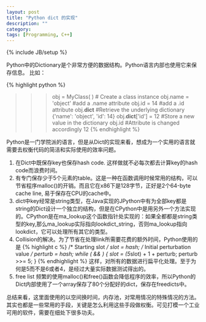 ```yaml
---
layout: post
title: "Python dict 的实现"
description: ""
category:
tags: [Programming, C++]
---
```

{% include JB/setup %}

Python中的Dictionary是个非常方便的数据结构。Python语言内部也使用它来保存信息。
比如：

{% highlight python %}
>>> obj = MyClass( )  # Create a class instance
>>> obj.name = 'object'  #add a .name attribute
>>> obj.id = 14      #add a .id attribute
>>> obj.__dict__  #Retrieve the underlying dictionary
{'name': 'object', 'id': 14}
>>> obj.__dict__['id'] = 12  #Store a new value in the dictionary
>>> obj.id   #Attribute is changed accordingly
12
{% endhighlight %}

Python是一门学院派的语言，但是从Dict的实现来看，想成为一个实用的语言就需要去权衡代码的简洁和实际使用的效率问题。

1. 在Dict中既保存key也保存hash code. 这样做就不必每次都去计算key的hash code而浪费时间。
2. 有专门保存少于5个元素的table。这是一种在函数调用时候常用的结构，可以节省程序malloc()的开销。而且它在x86下是128字节，正好是2个64-byte cache line, 易于保存在CPU的cache中。
3. dict中key经常是string类型，在Java实现的JPython中有为全部key都是string的Dict设计一个独立的结构，但是在CPython中是用另外一个方法实现的。CPython是在ma_lookup这个函数指针处实现的：如果全都都是string类型的key,那么ma_lookup实际指向lookdict_string，否则ma_lookup指向lookdict，它可以处理所有其它的类型。
4. Collision的解决。为了节省在处理link所需要花费的额外时间，Python使用的是
{% highlight c %}
/* Starting slot */
slot = hash;
/* Initial perturbation value */
perturb = hash;
while (<slot is full> && <item in slot does not equal the key>) {
    slot = (5*slot) + 1 + perturb;
    perturb >>= 5;
}
{% endhighlight %}
这样，对所有的数据进行扁平化处理。至于为何是5而不是6或者4，是经过大量实际数据测试得出的。
5. free list
频繁的使用malloc()和free()函数会降低程序的效率，所以Python的Dict内部使用了一个array保存了80个分配好的dict，保存在freedicts中。

总结来看，这里面使用的以空间换时间，内存池，对常用情况的特殊情况的方法。其实也都是一些常用的手段，关键是怎么利用这些手段做权衡。可见打模一个工业可用的软件，需要在细处下很多功夫。

